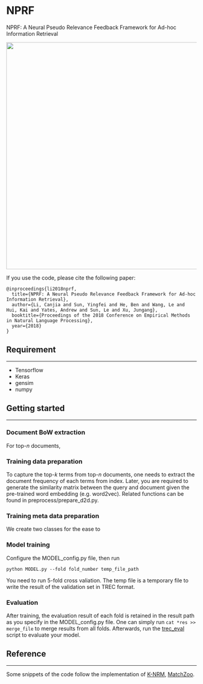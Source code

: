 # NPRF
NPRF: A Neural Pseudo Relevance Feedback Framework for Ad-hoc Information Retrieval

<p align="center"> 
<img src="https://github.com/ucasir/NPRF/blob/master/NPRF-arch.jpg" width="600" align="center">
</p>

If you use the code, please cite the following paper: 

```
@inproceedings{li2018nprf,
  title={NPRF: A Neural Pseudo Relevance Feedback Framework for Ad-hoc Information Retrieval},
  author={Li, Canjia and Sun, Yingfei and He, Ben and Wang, Le and Hui, Kai and Yates, Andrew and Sun, Le and Xu, Jungang},
  booktitle={Proceedings of the 2018 Conference on Empirical Methods in Natural Language Processing},
  year={2018}
}
```

## Requirement
---
* Tensorflow
* Keras
* gensim
* numpy

## Getting started
---
### Document BoW extraction
For top-$n$ documents, 
### Training data preparation
To capture the top-$k$ terms from top-$n$ documents, one needs to extract the document frequency of each terms from index. Later, you are required to generate the similarity matrix between the query and document given the pre-trained word embedding (e.g. word2vec). Related functions can be found in preprocess/prepare_d2d.py.

### Training meta data preparation
We create two classes for the ease to 

### 
### Model training
Configure the MODEL_config.py file, then run 
```
python MODEL.py --fold fold_number temp_file_path
```
You need to run 5-fold cross valiation. The temp file is a temporary file to write the result of the validation set in TREC format.
### Evaluation
After training, the evaluation result of each fold is retained in the result path as you specify in the MODEL_config.py file. One can simply run `cat *res >> merge_file` to merge results from all folds. Afterwards, run the [trec_eval](https://trec.nist.gov/trec_eval/) script to evaluate your model.


## Reference
---
Some snippets of the code follow the implementation of [K-NRM](https://github.com/AdeDZY/K-NRM), [MatchZoo](https://github.com/faneshion/MatchZoo).
